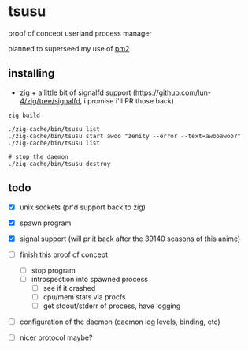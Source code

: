 # tsusu

proof of concept userland process manager

planned to superseed my use of [pm2](pm2.io)

## installing

 - zig + a little bit of signalfd support (https://github.com/lun-4/zig/tree/signalfd, i promise i'll PR those back)

```
zig build

./zig-cache/bin/tsusu list
./zig-cache/bin/tsusu start awoo "zenity --error --text=awooawoo?"
./zig-cache/bin/tsusu list

# stop the daemon
./zig-cache/bin/tsusu destroy
```

## todo

 - [x] unix sockets (pr'd support back to zig)
 - [x] spawn program
 - [x] signal support (will pr it back after the 39140 seasons of this anime)

 - [ ] finish this proof of concept
    - [ ] stop program
    - [ ] introspection into spawned process
      - [ ] see if it crashed
      - [ ] cpu/mem stats via procfs
      - [ ] get stdout/stderr of process, have logging
 - [ ] configuration of the daemon (daemon log levels, binding, etc)
 - [ ] nicer protocol maybe?
